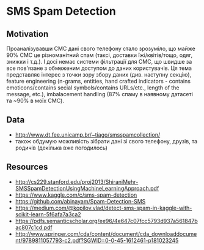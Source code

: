 # SMS Spam Detection

## Motivation
Проаналізувавши СМС дані свого телефону стало зрозуміло, що майже 90% СМС це різноманітний спам (таксі, доставки їжі/квітів/тощо, одяг, 
знижки і т.д.). І досі немає системи фільтрації для СМС, що швидше за все пов'язане з обмеженим доступом до даних користувачів.
Ця тема представляє інтерес з точки зору збору даних (див. наступну секцію), feature engineering (n-grams, entities, hand crafted 
indicators - contains emoticons/contains secial symbols/contains URLs/etc., length of the message, etc.), imbalacement handling 
(87% спаму в наявному датасеті та ~90% в моїх СМС). 

## Data
* http://www.dt.fee.unicamp.br/~tiago/smsspamcollection/
* також обдумую можливість зібрати дані зі свого телефону, друзів, та родичів (декілька вже погодилось)

## Resources
* http://cs229.stanford.edu/proj2013/ShiraniMehr-SMSSpamDetectionUsingMachineLearningApproach.pdf
* https://www.kaggle.com/c/sms-spam-detection
* https://github.com/abinayam/Spam-Detection-SMS
* https://medium.com/@kopilov.vlad/detect-sms-spam-in-kaggle-with-scikit-learn-5f6afa7a3ca2
* https://pdfs.semanticscholar.org/ee96/4e647c07fcc5793d937a561847bac807c1cd.pdf
* http://www.springer.com/cda/content/document/cda_downloaddocument/9789811057793-c2.pdf?SGWID=0-0-45-1612461-p181023245
